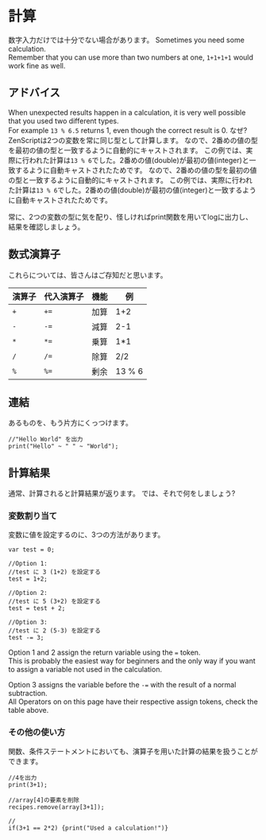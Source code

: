 # 計算

数字入力だけでは十分でない場合があります。 Sometimes you need some calculation.  
Remember that you can use more than two numbers at one, `1+1+1+1` would work fine as well.

## アドバイス

When unexpected results happen in a calculation, it is very well possible that you used two different types.  
For example `13 % 6.5` returns 1, even though the correct result is 0. なぜ? ZenScriptは2つの変数を常に同じ型として計算します。 なので、2番めの値の型を最初の値の型と一致するように自動的にキャストされます。 この例では、実際に行われた計算は`13 % 6`でした。2番めの値(double)が最初の値(integer)と一致するように自動キャストされたためです。 なので、2番めの値の型を最初の値の型と一致するように自動的にキャストされます。 この例では、実際に行われた計算は`13 % 6`でした。2番めの値(double)が最初の値(integer)と一致するように自動キャストされたためです。

常に、2つの変数の型に気を配り、怪しければprint関数を用いてlogに出力し、結果を確認しましょう。

## 数式演算子

これらについては、皆さんはご存知だと思います。

| 演算子 | 代入演算子 | 機能 | 例      |
| --- | ----- | -- | ------ |
| `+` | `+=`  | 加算 | 1+2    |
| `-` | `-=`  | 減算 | 2-1    |
| `*` | `*=`  | 乗算 | 1*1    |
| `/` | `/=`  | 除算 | 2/2    |
| `%` | `%=`  | 剰余 | 13 % 6 |

## 連結

あるものを、もう片方にくっつけます。

```zenscript
//"Hello World" を出力
print("Hello" ~ " " ~ "World");
```

## 計算結果

通常、計算されると計算結果が返ります。 では、それで何をしましょう?

### 変数割り当て

変数に値を設定するのに、3つの方法があります。

```zenscript
var test = 0;

//Option 1:
//test に 3 (1+2) を設定する
test = 1+2;

//Option 2:
//test に 5 (3+2) を設定する
test = test + 2;

//Option 3:
//test に 2 (5-3) を設定する
test -= 3;
```

Option 1 and 2 assign the return variable using the `=` token.  
This is probably the easiest way for beginners and the only way if you want to assign a variable not used in the calculation.

Option 3 assigns the variable before the `-=` with the result of a normal subtraction.  
All Operators on on this page have their respective assign tokens, check the table above.

### その他の使い方

関数、条件ステートメントにおいても、演算子を用いた計算の結果を扱うことができます。

```zenscript
//4を出力
print(3+1);

//array[4]の要素を削除
recipes.remove(array[3+1]);

//
if(3+1 == 2*2) {print("Used a calculation!")}
```
